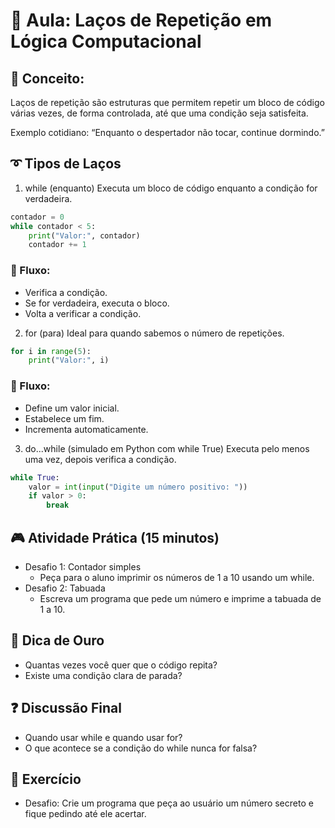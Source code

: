# 🧠 Aula: Laços de Repetição em Lógica Computacional

## 📌 Conceito:
Laços de repetição são estruturas que permitem repetir um bloco de código várias vezes, de forma controlada, até que uma condição seja satisfeita.

Exemplo cotidiano:
“Enquanto o despertador não tocar, continue dormindo.”

## ➰ Tipos de Laços
1. while (enquanto)
Executa um bloco de código enquanto a condição for verdadeira.

```Python
contador = 0
while contador < 5:
    print("Valor:", contador)
    contador += 1
``` 
### 🔄 Fluxo:

- Verifica a condição.
- Se for verdadeira, executa o bloco.
- Volta a verificar a condição.

2. for (para)
Ideal para quando sabemos o número de repetições.

```python
for i in range(5):
    print("Valor:", i)
  ```
### 🔁 Fluxo:

- Define um valor inicial.
- Estabelece um fim.
- Incrementa automaticamente.

3. do...while (simulado em Python com while True)
Executa pelo menos uma vez, depois verifica a condição.

``` python
while True:
    valor = int(input("Digite um número positivo: "))
    if valor > 0:
        break
```
## 🎮 Atividade Prática (15 minutos)

- Desafio 1: Contador simples
  - Peça para o aluno imprimir os números de 1 a 10 usando um while.
- Desafio 2: Tabuada
  - Escreva um programa que pede um número e imprime a tabuada de 1 a 10.

## 🧠 Dica de Ouro

- Quantas vezes você quer que o código repita?
- Existe uma condição clara de parada?

## ❓ Discussão Final
- Quando usar while e quando usar for?
- O que acontece se a condição do while nunca for falsa?

## 📝 Exercício
- Desafio: Crie um programa que peça ao usuário um número secreto e fique pedindo até ele acertar.
